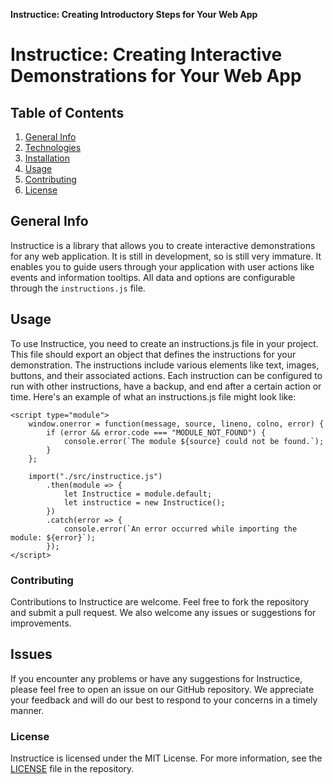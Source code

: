 **Instructice: Creating Introductory Steps for Your Web App**

# Instructice: Creating Interactive Demonstrations for Your Web App

## Table of Contents
1. [General Info](#general-info)
2. [Technologies](#technologies)
3. [Installation](#installation)
4. [Usage](#usage)
5. [Contributing](#contributing)
6. [License](#license)

## General Info
Instructice is a library that allows you to create interactive demonstrations for any web application. It is still in development, so is still very immature. It enables you to guide users through your application with user actions like events and information tooltips. All data and options are configurable through the `instructions.js` file.

## Usage
To use Instructice, you need to create an instructions.js file in your project. This file should export an object that defines the instructions for your demonstration. The instructions include various elements like text, images, buttons, and their associated actions. Each instruction can be configured to run with other instructions, have a backup, and end after a certain action or time.  Here's an example of what an instructions.js file might look like:

``` 
<script type="module">
    window.onerror = function(message, source, lineno, colno, error) {
        if (error && error.code === "MODULE_NOT_FOUND") {
            console.error(`The module ${source} could not be found.`);
        }
    };

    import("./src/instructice.js")
        .then(module => {
            let Instructice = module.default;
            let instructice = new Instructice();
        })
        .catch(error => {
            console.error(`An error occurred while importing the module: ${error}`);
        });
</script>
```
### Contributing
Contributions to Instructice are welcome. Feel free to fork the repository and submit a pull request. We also welcome any issues or suggestions for improvements.  

## Issues
If you encounter any problems or have any suggestions for Instructice, please feel free to open an issue on our GitHub repository. We appreciate your feedback and will do our best to respond to your concerns in a timely manner.

### License
Instructice is licensed under the MIT License. For more information, see the [LICENSE](./LICENSE.txt) file in the repository.
